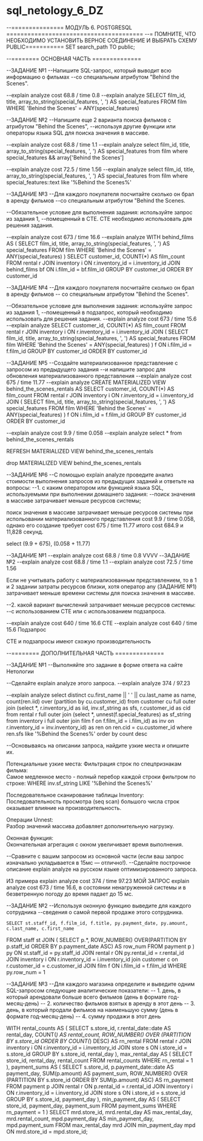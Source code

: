 # sql_netology_6_DZ
--=============== МОДУЛЬ 6. POSTGRESQL =======================================
--= ПОМНИТЕ, ЧТО НЕОБХОДИМО УСТАНОВИТЬ ВЕРНОЕ СОЕДИНЕНИЕ И ВЫБРАТЬ СХЕМУ PUBLIC===========
SET search_path TO public;

--======== ОСНОВНАЯ ЧАСТЬ ==============

--ЗАДАНИЕ №1
--Напишите SQL-запрос, который выводит всю информацию о фильмах 
--со специальным атрибутом "Behind the Scenes".

--explain analyze cost 68.8 /  time 0.8
--explain analyze
SELECT film_id, title, array_to_string(special_features, ', ') AS special_features
FROM film
WHERE 'Behind the Scenes' = ANY(special_features)


--ЗАДАНИЕ №2
--Напишите еще 2 варианта поиска фильмов с атрибутом "Behind the Scenes",
--используя другие функции или операторы языка SQL для поиска значения в массиве.

--explain analyze cost 68.8 /  time 1.1
--explain analyze
select film_id, title, array_to_string(special_features, ', ') AS special_features
from film 
where special_features && array['Behind the Scenes']

--explain analyze cost 72.5 /  time 1.56
--explain analyze
select film_id, title, array_to_string(special_features, ', ') AS special_features
from film 
where special_features::text like '%Behind the Scenes%' 


--ЗАДАНИЕ №3
--Для каждого покупателя посчитайте сколько он брал в аренду фильмов 
--со специальным атрибутом "Behind the Scenes.

--Обязательное условие для выполнения задания: используйте запрос из задания 1, 
--помещенный в CTE. CTE необходимо использовать для решения задания.

--explain analyze cost 673 /  time 16.6
--explain analyze
WITH behind_films AS (
    SELECT film_id, title, array_to_string(special_features, ', ') AS special_features
    FROM film
    WHERE 'Behind the Scenes' = ANY(special_features)
)
SELECT customer_id, COUNT(*) AS film_count
FROM rental r
JOIN inventory i ON r.inventory_id = i.inventory_id
JOIN behind_films bf ON i.film_id = bf.film_id
GROUP BY customer_id
ORDER BY customer_id


--ЗАДАНИЕ №4
--Для каждого покупателя посчитайте сколько он брал в аренду фильмов
-- со специальным атрибутом "Behind the Scenes".

--Обязательное условие для выполнения задания: используйте запрос из задания 1,
--помещенный в подзапрос, который необходимо использовать для решения задания.
--explain analyze cost 673 /  time 15.6
--explain analyze
SELECT customer_id, COUNT(*) AS film_count
FROM rental r
JOIN inventory i ON r.inventory_id = i.inventory_id
JOIN (
    SELECT film_id, title, array_to_string(special_features, ', ') AS special_features
    FROM film
    WHERE 'Behind the Scenes' = ANY(special_features)
) f ON i.film_id = f.film_id
GROUP BY customer_id
ORDER BY customer_id

--ЗАДАНИЕ №5
--Создайте материализованное представление с запросом из предыдущего задания
--и напишите запрос для обновления материализованного представления
--explain analyze cost 675 /  time 11.77
--explain analyze
CREATE MATERIALIZED VIEW behind_the_scenes_rentals AS
SELECT customer_id, COUNT(*) AS film_count
FROM rental r
JOIN inventory i ON r.inventory_id = i.inventory_id
JOIN (
    SELECT film_id, title, array_to_string(special_features, ', ') AS special_features
    FROM film
    WHERE 'Behind the Scenes' = ANY(special_features)
) f ON i.film_id = f.film_id
GROUP BY customer_id
ORDER BY customer_id

--explain analyze cost 9.9 /  time 0.058
--explain analyze
select *
from behind_the_scenes_rentals

REFRESH MATERIALIZED VIEW behind_the_scenes_rentals


drop MATERIALIZED VIEW behind_the_scenes_rentals

--ЗАДАНИЕ №6
--С помощью explain analyze проведите анализ стоимости выполнения запросов из предыдущих заданий и ответьте на вопросы:
--1. с каким оператором или функцией языка SQL, используемыми при выполнении домашнего задания: 
--поиск значения в массиве затрачивает меньше ресурсов системы;

поиск значения в массиве затрачивает меньше ресурсов системы при испольовании материализованного представления cost 9.9 /  time 0.058, 
однако его создание требует cost 675 /  time 11.77 итого cost 684.9 и 11,828 секунд.

select (9.9 + 675), (0.058 + 11.77) 

--ЗАДАНИЕ №1
--explain analyze cost 68.8 /  time 0.8    VVVV
--ЗАДАНИЕ №2
--explain analyze cost 68.8 /  time 1.1
--explain analyze cost 72.5 /  time 1.56

Если не учитывать работу с материализованным представлением, то в 1 и 2 задании затраты ресурсов близки, хотя оператор any (ЗАДАНИЕ №1) 
затрачивает меньше времени системы для поиска значения в массиве.


--2. какой вариант вычислений затрачивает меньше ресурсов системы: 
--с использованием CTE или с использованием подзапроса.

--explain analyze cost 640 /  time 16.6 CTE
--explain analyze cost 640 /  time 15.6 Подзапрос

CTE и подзапросы имеют схожую производительность

--======== ДОПОЛНИТЕЛЬНАЯ ЧАСТЬ ==============

--ЗАДАНИЕ №1
--Выполняйте это задание в форме ответа на сайте Нетологии

--Сделайте explain analyze этого запроса.
--explain analyze 374 / 97.23

--explain analyze
select distinct cu.first_name  || ' ' || cu.last_name as name, 
	count(ren.iid) over (partition by cu.customer_id)
from customer cu
full outer join 
	(select *, r.inventory_id as iid, inv.sf_string as sfs, r.customer_id as cid
	from rental r 
	full outer join 
		(select *, unnest(f.special_features) as sf_string
		from inventory i
		full outer join film f on f.film_id = i.film_id) as inv 
		on r.inventory_id = inv.inventory_id) as ren 
	on ren.cid = cu.customer_id 
where ren.sfs like '%Behind the Scenes%'
order by count desc

--Основываясь на описании запроса, найдите узкие места и опишите их.

Потенциальные узкие места:
Фильтрация строк по спецпризнакам фильма:  
Самое медленное место - полный перебор каждой строки фильтром по строке:  WHERE inv.sf_string LIKE '%Behind the Scenes%'

Последовательное сканирование таблицы Inventory:  
Последовательность просмотра (seq scan) большого числа строк оказывает влияние на производительность.

Операции Unnest:  
Разбор значений массива добавляет дополнительную нагрузку.

Оконная функция:  
Окончательная агрегация с окном увеличивает время выполнения.


--Сравните с вашим запросом из основной части (если ваш запрос изначально укладывается в 15мс — отлично!).
--Сделайте построчное описание explain analyze на русском языке оптимизированного запроса.


ИЗ примера  explain analyze cost 374 / time 97.23
МОЙ ЗАПРОС explain analyze cost 673 /  time 16.6, в состоянии ненагруженной системы и в безветренную погоду до время падает до 15 мс.



--ЗАДАНИЕ №2
--Используя оконную функцию выведите для каждого сотрудника
--сведения о самой первой продаже этого сотрудника.


    SELECT st.staff_id, f.film_id, f.title, py.payment_date, py.amount, c.last_name, c.first_name 
FROM staff st
JOIN (
    SELECT p.*, 
           ROW_NUMBER() OVER(PARTITION BY p.staff_id ORDER BY p.payment_date ASC) AS row_num
    FROM payment p
) py ON st.staff_id = py.staff_id
JOIN rental r ON py.rental_id = r.rental_id
JOIN inventory i ON r.inventory_id = i.inventory_id
join customer c on r.customer_id = c.customer_id 
JOIN film f ON i.film_id = f.film_id
WHERE py.row_num = 1

        

--ЗАДАНИЕ №3
--Для каждого магазина определите и выведите одним SQL-запросом следующие аналитические показатели:
-- 1. день, в который арендовали больше всего фильмов (день в формате год-месяц-день)
-- 2. количество фильмов взятых в аренду в этот день
-- 3. день, в который продали фильмов на наименьшую сумму (день в формате год-месяц-день)
-- 4. сумму продажи в этот день

WITH rental_counts AS (
    SELECT
        s.store_id,
        r.rental_date::date AS rental_day,
        COUNT(*) AS rental_count,
        ROW_NUMBER() OVER (PARTITION BY s.store_id ORDER BY COUNT(*) DESC) AS rn_rental
    FROM
        rental r
    JOIN
        inventory i ON r.inventory_id = i.inventory_id
    JOIN
        store s ON i.store_id = s.store_id
    GROUP BY
        s.store_id, rental_day
),
max_rental_day AS (
    SELECT
        store_id,
        rental_day,
        rental_count
    FROM
        rental_counts
    WHERE
        rn_rental = 1
),
payment_sums AS (
    SELECT
        s.store_id,
        p.payment_date::date AS payment_day,
        SUM(p.amount) AS payment_sum,
        ROW_NUMBER() OVER (PARTITION BY s.store_id ORDER BY SUM(p.amount) ASC) AS rn_payment
    FROM
        payment p
    JOIN
        rental r ON p.rental_id = r.rental_id
    JOIN
        inventory i ON r.inventory_id = i.inventory_id
    JOIN
        store s ON i.store_id = s.store_id
    GROUP BY
        s.store_id, payment_day
),
min_payment_day AS (
    SELECT
        store_id,
        payment_day,
        payment_sum
    FROM
        payment_sums
    WHERE
        rn_payment = 1
)
SELECT
    mrd.store_id,
    mrd.rental_day AS max_rental_day,
    mrd.rental_count,
    mpd.payment_day AS min_payment_day,
    mpd.payment_sum
FROM
    max_rental_day mrd
JOIN
    min_payment_day mpd ON mrd.store_id = mpd.store_id;


